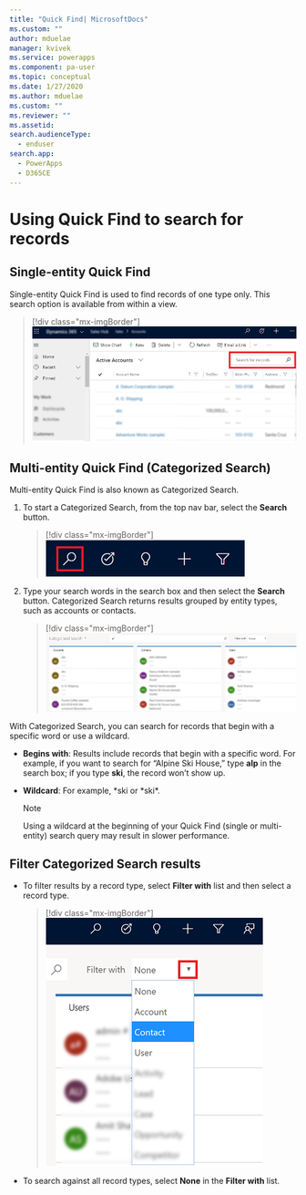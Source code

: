 ```yaml
---
title: "Quick Find| MicrosoftDocs"
ms.custom: ""
author: mduelae
manager: kvivek
ms.service: powerapps
ms.component: pa-user
ms.topic: conceptual
ms.date: 1/27/2020
ms.author: mduelae
ms.custom: ""
ms.reviewer: ""
ms.assetid: 
search.audienceType: 
  - enduser
search.app: 
  - PowerApps
  - D365CE
---
```


# Using Quick Find to search for records

## Single-entity Quick Find

Single-entity Quick Find is used to find records of one type only. This search option is available from within a view. 

   > [!div class="mx-imgBorder"]
   > ![Single-entity Quick Find](media/single-quick-find-search-box.png "Single-entity Quick Find Search Box") 

## Multi-entity Quick Find (Categorized Search)

Multi-entity Quick Find is also known as Categorized Search. 

1.  To start a Categorized Search, from the top nav bar, select the **Search** button.  

     > [!div class="mx-imgBorder"]
     > ![Global Search Button](media/global-search-button.png "Global Search Button")   
  
2.  Type your search words in the search box and then select the **Search** button. Categorized Search returns results grouped by entity types, such as accounts or contacts.

     > [!div class="mx-imgBorder"]
     > ![Categorized Search Results](media/categorized-search-results.png "Categorized Search Results Page") 

With Categorized Search, you can search for records that begin with a specific word or use a wildcard.
  
- **Begins with**: Results include records that begin with a specific word. For example, if you want to search for “Alpine Ski House,” type **alp** in the search box; if you type **ski**, the record won’t show up.  
  
- **Wildcard**: For example, *ski or *ski\*. 

  > [!NOTE]
  >  Using a wildcard at the beginning of your Quick Find (single or multi-entity) search query may result in slower performance.
  
## Filter Categorized Search results 
  
-   To filter results by a record type, select **Filter with** list and  then select a record type.  

    > [!div class="mx-imgBorder"]
    > ![Filtering Categorized Search Results](media/filter-categorized-search-results.png "Filtering Categorized Search Results")  

  
-   To search against all record types, select **None** in the **Filter with** list.  


